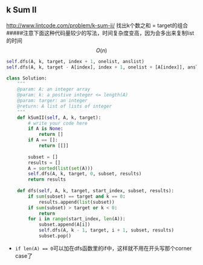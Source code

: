 ## k Sum II
http://www.lintcode.com/problem/k-sum-ii/
找出k个数之和 = target的组合
#####注意下面这种代码量较少的写法，时间复杂度变高，因为会多出来复制list的时间 $$O(n)$$
```py
self.dfs(A, k, target, index + 1, onelist, anslist)
self.dfs(A, k, target - A[index], index + 1, onelist + [A[index]], anslist)
```




```py
class Solution:
    """
    @param: A: an integer array
    @param: k: a postive integer <= length(A)
    @param: targer: an integer
    @return: A list of lists of integer
    """
    def kSumII(self, A, k, target):
        # write your code here
        if A is None:
            return []
        if A == []:
            return [[]]
        
        subset = []
        results = []
        A = sorted(list(set(A)))
        self.dfs(A, k, target, 0, subset, results)
        return results
        
    def dfs(self, A, k, target, start_index, subset, results):
        if sum(subset) == target and k == 0:
            results.append(list(subset))
        if sum(subset) > target or k < 0:
            return 
        for i in range(start_index, len(A)):
            subset.append(A[i])
            self.dfs(A, k - 1, target, i + 1, subset, results)
            subset.pop()

```
- ``if len(A) == 0``可以加在dfs函数里的if中，这样就不用在开头写那个corner case了
